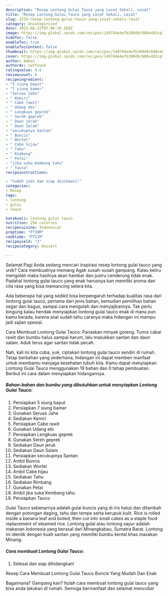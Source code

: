 ```yaml
---
description: "Resep Lontong Gulai Tauco yang Lezat Sekali, Lezat"
title: "Resep Lontong Gulai Tauco yang Lezat Sekali, Lezat"
slug: 2219-resep-lontong-gulai-tauco-yang-lezat-sekali-lezat
category: Uncategorized
date: 2023-06-22T07:06:56.569Z
image: https://img-global.cpcdn.com/recipes/149744e4efb309d9/680x482cq70/lontong-gulai-tauco-foto-resep-utama.jpg
hideToc: false
enableToc: true
enableTocContent: false
thumbnail: https://img-global.cpcdn.com/recipes/149744e4efb309d9/680x482cq70/lontong-gulai-tauco-foto-resep-utama.jpg
cover: https://img-global.cpcdn.com/recipes/149744e4efb309d9/680x482cq70/lontong-gulai-tauco-foto-resep-utama.jpg
author: Admin
authorAv: notfound
ratingvalue: 4.8
reviewcount: 6
recipeingredient:
- "5 siung baput"
- "7 siung bamer"
- "Seruas Jahe"
- " Kemiri"
- " Cabe rawit"
- " Udang ebi"
- " Lengkuas geprek"
- " Sereh geprek"
- " Daun jeruk"
- " Daun Salam"
- "secukupnya Santan"
- " Buncis"
- " Wortel"
- " Cabe hijau"
- " Tahu"
- " Rimbang"
- " Petai"
- "jika suka Kembang tahu"
- " Tauco"
recipeinstructions:

- "Sudah jadi dan siap dinikmati!"
categories:
- Resep
tags:
- lontong
- gulai
- tauco

katakunci: lontong gulai tauco 
nutrition: 256 calories
recipecuisine: Indonesian
preptime: "PT39M"
cooktime: "PT51M"
recipeyield: "3"
recipecategory: Dessert

---
```



Selamat Pagi Anda sedang mencari inspirasi resep lontong gulai tauco yang unik? Cara membuatnya memang Agak susah-susah gampang. Kalau keliru mengolah maka hasilnya akan hambar dan justru cenderung tidak enak. Padahal lontong gulai tauco yang enak harusnya kan memiliki aroma dan cita rasa yang bisa memancing selera kita.


Ada beberapa hal yang sedikit bisa berpengaruh terhadap kualitas rasa dari lontong gulai tauco, pertama dari jenis bahan, kemudian pemilihan bahan segar dan bagus, sampai cara mengolah dan menyajikannya. Tak perlu bingung kalau hendak menyiapkan lontong gulai tauco enak di mana pun kamu berada, karena asal sudah tahu caranya maka hidangan ini mampu jadi sajian spesial.

Cara Membuat Lontong Gulai Tauco: Panaskan minyak goreng. Tumis cabai rawit dan bumbu halus sampai harum, lalu masukkan santan dan daun salam. Aduk terus agar santan tidak pecah.


Nah, kali ini kita coba, yuk, ciptakan lontong gulai tauco sendiri di rumah. Tetap berbahan yang sederhana, hidangan ini dapat memberi manfaat untuk membantu menjaga kesehatan tubuh kita. Kamu dapat menyiapkan Lontong Gulai Tauco menggunakan 19 bahan dan 0 tahap pembuatan. Berikut ini cara dalam menyiapkan hidangannya.

<!--inarticleads1-->

##### Bahan-bahan dan bumbu yang dibutuhkan untuk menyiapkan Lontong Gulai Tauco:

1. Persiapkan 5 siung baput
1. Persiapkan 7 siung bamer
1. Gunakan Seruas Jahe
1. Sediakan  Kemiri
1. Persiapkan  Cabe rawit
1. Gunakan  Udang ebi
1. Persiapkan  Lengkuas geprek
1. Gunakan  Sereh geprek
1. Sediakan  Daun jeruk
1. Sediakan  Daun Salam
1. Persiapkan secukupnya Santan
1. Ambil  Buncis
1. Sediakan  Wortel
1. Ambil  Cabe hijau
1. Sediakan  Tahu
1. Sediakan  Rimbang
1. Gunakan  Petai
1. Ambil jika suka Kembang tahu
1. Persiapkan  Tauco


Gulai Tauco sebenarnya adalah gulai buncis yang di iris halus dan ditambah dengan potongan daging, tahu dan tempe serta kerupuk kulit. Rice is rolled inside a banana leaf and boiled, then cut into small cakes as a staple food replacement of steamed rice. Lontong gulai atau lontong sayur adalah makanan Indonesia yang berasal dari Minangkabau, Sumatra Barat. Lontong ini identik dengan kuah santan yang memiliki bumbu kental khas masakan Minang. 

<!--inarticleads2-->

##### Cara membuat Lontong Gulai Tauco:


1. Selesai dan siap dihidangkan!

Resep Cara Membuat Lontong Gulai Tauco Buncis Yang Mudah Dan Enak 

Bagaimana? Gampang kan? Itulah cara membuat lontong gulai tauco yang bisa anda lakukan di rumah. Semoga bermanfaat dan selamat mencoba!
